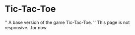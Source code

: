# Tic-Tac-Toe

'' A base version of the game Tic-Tac-Toe.
'' This page is not responsive...for now


